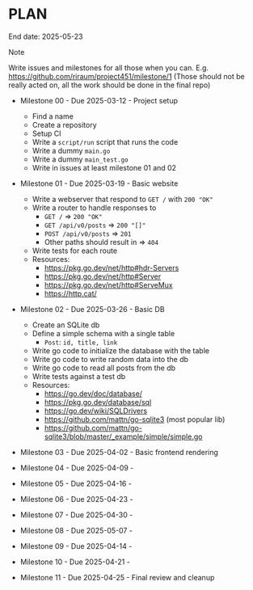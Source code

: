 # PLAN

End date: 2025-05-23

> [!NOTE]
> Write issues and milestones for all those when you can.
> E.g. https://github.com/riraum/project451/milestone/1
> (Those should not be really acted on, all the work should be done in the final repo)

- Milestone 00 - Due 2025-03-12 - Project setup
  - Find a name
  - Create a repository
  - Setup CI
  - Write a `script/run` script that runs the code
  - Write a dummy `main.go`
  - Write a dummy `main_test.go`
  - Write in issues at least milestone 01 and 02

- Milestone 01 - Due 2025-03-19 - Basic website
  - Write a webserver that respond to `GET /` with `200 "OK"`
  - Write a router to handle responses to
    - `GET /` => `200 "OK"`
    - `GET /api/v0/posts` => `200 "[]"`
    - `POST /api/v0/posts` => `201`
    - Other paths should result in => `404`
  - Write tests for each route
  - Resources:
    - https://pkg.go.dev/net/http#hdr-Servers
    - https://pkg.go.dev/net/http#Server
    - https://pkg.go.dev/net/http#ServeMux
    - https://http.cat/

- Milestone 02 - Due 2025-03-26 - Basic DB
  - Create an SQLite db
  - Define a simple schema with a single table
    - `Post`: `id, title, link`
  - Write go code to initialize the database with the table
  - Write go code to write random data into the db  
  - Write go code to read all posts from the db
  - Write tests against a test db
  - Resources:
    - https://go.dev/doc/database/
    - https://pkg.go.dev/database/sql
    - https://go.dev/wiki/SQLDrivers
    - https://github.com/mattn/go-sqlite3 (most popular lib)
    - https://github.com/mattn/go-sqlite3/blob/master/_example/simple/simple.go

- Milestone 03 - Due 2025-04-02 - Basic frontend rendering

- Milestone 04 - Due 2025-04-09 - 

- Milestone 05 - Due 2025-04-16 -

- Milestone 06 - Due 2025-04-23 -

- Milestone 07 - Due 2025-04-30 -

- Milestone 08 - Due 2025-05-07 -

- Milestone 09 - Due 2025-04-14 -

- Milestone 10 - Due 2025-04-21 -

- Milestone 11 - Due 2025-04-25 - Final review and cleanup

